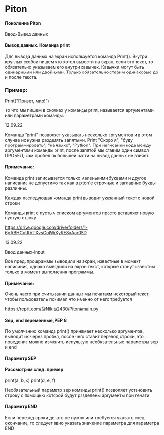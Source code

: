 # Piton
#### Поколение Piton
Ввод-Вывод данных
#### Вывод данных. Команда print
Для вывода данных на экран используется команда Print(). Внутри круглых скобок пишем что хотел вывести на экран, если это текст, то обязательно указываем его внутри кавычек. Кавычки могут быть одинарными или двойными. Только обязательно ставим одинаковые до и после текста.

### Пример:

Print("Привет, мир!")

То что мы пишем в скобках у команды print, называется аргументами или параметрами команды.

 12.09.22

Команда "print" позволяет указывать несколько аргументов и в этом случае их нужна разделять запятыми. Print "Скоро я", "буду программировать", "на языке", "Python". При написании кода между аргументами команды print, после запятой мы ставим один символ ПРОБЕЛ, сам пробел по большей части на вывод данных не влияет. 

#### Примечание:

Команда print записывается только маленькими буквами и другое написание не допустимо так как в piton'е строчные и заглавные буквы различны.

Каждая последующая команда print выводит указанный текст с новой строки

Команды print с пустым списком аргументов просто вставляет новую пустую строку

https://drive.google.com/drive/folders/1-6gABHCoUtVTXvsColWrXyRE8xAar0BD

 13.09.22

Ввод данных-input

Все пред. прошраммы выводили на экран, известные в момент написания, однако выводили на экран текст, которые станут известны только в момент выполнения программы. 

#### Примечание:

Очень часто при считывании данных мы печатаем некоторый текст, чтобы пользователь понимал что именно от него требуется

https://replit.com/@Nikita2430/Piton#main.py

#### Sep, end переменные, PEP 8

По умолчанию команда print() принимает несколько аргументов, выводит их через пробел, после чего ставит перевод строки, это поведение можно изменить испульзую необязательные параметры sep и end

#### Параметр SEP

#### Рассмотрим след. пример

print(a, b, c)
print(d, e, f)

Необязательный параметр sep команды print() позволяет установить строку с помощью которой будут разделены аргументы при печати

#### Параметр END

Если перевод сроки делать не нужно или требуется указать спец. окончание, то следует явно указать значение параметра для параметра END

